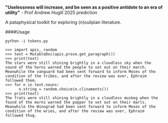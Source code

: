 **"Uselessness will increase, and be seen as a positive antidote to an era of utility"** - Prof Andrew Hugill 2025 prediction

A pataphysical toolkit for exploring (n)oulipian literature.

####Usage
    
    python -i tokens.py
    
    >>> import apis, random
    >>> text = MutableDoc(apis.prose.get_paragraph())
    >>> print(text)
    The stars were still shining brightly in a cloudless sky when the sound of the horns warned the people to set out on their march. Meanwhile the vanguard had been sent forward to inform Moses of the condition of the tribes, and after the review was over, Ephraim followed them.
    >>> for n in text.nouns:
          n.string = random.choice(n.clinaments())
    >>> print(text)
    The frats were still shining brightly in a cloudless muskeg when the found of the morns warned the popper to set out on their marls. Meanwhile the Winograd had been sent forward to inform Moses of the condition of the wries, and after the review was over, Ephraim followed thug.
    
